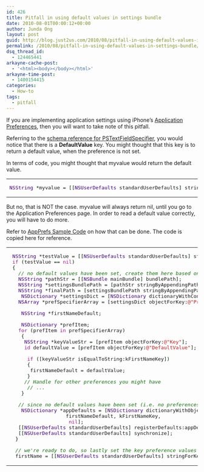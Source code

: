 ```yaml
---
id: 426
title: Pitfall in using default values in settings bundle
date: 2010-08-01T00:00:12+00:00
author: Junda Ong
layout: post
guid: http://blog.just2us.com/2010/08/pitfall-in-using-default-values-in-settings-bundle/
permalink: /2010/08/pitfall-in-using-default-values-in-settings-bundle/
dsq_thread_id:
  - 124465441
arkayne-cache-post:
  - '<html><body></body></html>'
arkayne-time-post:
  - 1400154415
categories:
  - How-to
tags:
  - pitfall
---
```

If you are implementing application settings using iPhone’s <a href="http://developer.apple.com/iphone/library/documentation/iphone/conceptual/iphoneosprogrammingguide/Preferences/Preferences.html" onclick="__gaTracker('send', 'event', 'outbound-article', 'http://developer.apple.com/iphone/library/documentation/iphone/conceptual/iphoneosprogrammingguide/Preferences/Preferences.html', 'Application Preferences');">Application Preferences</a>, then you will want to take note of this pitfall.

Referring to the <a href="http://developer.apple.com/iphone/library/documentation/PreferenceSettings/Conceptual/SettingsApplicationSchemaReference/Articles/PSTextFieldSpecifier.html#//apple_ref/doc/uid/TP40007011-SW1" onclick="__gaTracker('send', 'event', 'outbound-article', 'http://developer.apple.com/iphone/library/documentation/PreferenceSettings/Conceptual/SettingsApplicationSchemaReference/Articles/PSTextFieldSpecifier.html#//apple_ref/doc/uid/TP40007011-SW1', 'schema reference for PSTextFieldSpecifier');">schema reference for PSTextFieldSpecifier</a>, you would notice that there is a **DefaultValue** key. You might thought that this key is to return a default value, when the preference is not set.

In terms of code, you might thought that myvalue would return the default value.</p> 

<div class="wp_syntax">
  <table>
    <tr>
      <td class="code">
        <pre class="objc" style="font-family:monospace;"><span style="color: #400080;">NSString</span> <span style="color: #002200;">*</span>myvalue <span style="color: #002200;">=</span> <span style="color: #002200;">&#91;</span><span style="color: #002200;">&#91;</span><span style="color: #400080;">NSUserDefaults</span> standardUserDefaults<span style="color: #002200;">&#93;</span> stringForKey<span style="color: #002200;">:</span><span style="color: #bf1d1a;">@</span><span style="color: #bf1d1a;">"mykey"</span><span style="color: #002200;">&#93;</span></pre>
      </td>
    </tr>
  </table>
</div></p> 

But no, that is NOT the case. myvalue will always return nil, until you go to the Application Preferences page. In order to read a default value correctly, you will have to do more.

Refer to <a href="http://developer.apple.com/iphone/library/samplecode/AppPrefs/Introduction/Intro.html" onclick="__gaTracker('send', 'event', 'outbound-article', 'http://developer.apple.com/iphone/library/samplecode/AppPrefs/Introduction/Intro.html', 'AppPrefs Sample Code');">AppPrefs Sample Code</a> on how that can be done. The code is copied here for reference.

<div class="wp_syntax">
  <table>
    <tr>
      <td class="code">
        <pre class="objc" style="font-family:monospace;"> <span style="color: #400080;">NSString</span> <span style="color: #002200;">*</span>testValue <span style="color: #002200;">=</span> <span style="color: #002200;">&#91;</span><span style="color: #002200;">&#91;</span><span style="color: #400080;">NSUserDefaults</span> standardUserDefaults<span style="color: #002200;">&#93;</span> stringForKey<span style="color: #002200;">:</span>kFirstNameKey<span style="color: #002200;">&#93;</span>;
 <span style="color: #a61390;">if</span> <span style="color: #002200;">&#40;</span>testValue <span style="color: #002200;">==</span> <span style="color: #a61390;">nil</span><span style="color: #002200;">&#41;</span>
 <span style="color: #002200;">&#123;</span>
   <span style="color: #11740a; font-style: italic;">// no default values have been set, create them here based on what's in our Settings bundle info</span>
   <span style="color: #400080;">NSString</span> <span style="color: #002200;">*</span>pathStr <span style="color: #002200;">=</span> <span style="color: #002200;">&#91;</span><span style="color: #002200;">&#91;</span><span style="color: #400080;">NSBundle</span> mainBundle<span style="color: #002200;">&#93;</span> bundlePath<span style="color: #002200;">&#93;</span>;
   <span style="color: #400080;">NSString</span> <span style="color: #002200;">*</span>settingsBundlePath <span style="color: #002200;">=</span> <span style="color: #002200;">&#91;</span>pathStr stringByAppendingPathComponent<span style="color: #002200;">:</span><span style="color: #bf1d1a;">@</span><span style="color: #bf1d1a;">"Settings.bundle"</span><span style="color: #002200;">&#93;</span>;
   <span style="color: #400080;">NSString</span> <span style="color: #002200;">*</span>finalPath <span style="color: #002200;">=</span> <span style="color: #002200;">&#91;</span>settingsBundlePath stringByAppendingPathComponent<span style="color: #002200;">:</span><span style="color: #bf1d1a;">@</span><span style="color: #bf1d1a;">"Root.plist"</span><span style="color: #002200;">&#93;</span>;
    <span style="color: #400080;">NSDictionary</span> <span style="color: #002200;">*</span>settingsDict <span style="color: #002200;">=</span> <span style="color: #002200;">&#91;</span><span style="color: #400080;">NSDictionary</span> dictionaryWithContentsOfFile<span style="color: #002200;">:</span>finalPath<span style="color: #002200;">&#93;</span>;
   <span style="color: #400080;">NSArray</span> <span style="color: #002200;">*</span>prefSpecifierArray <span style="color: #002200;">=</span> <span style="color: #002200;">&#91;</span>settingsDict objectForKey<span style="color: #002200;">:</span><span style="color: #bf1d1a;">@</span><span style="color: #bf1d1a;">"PreferenceSpecifiers"</span><span style="color: #002200;">&#93;</span>;
&nbsp;
    <span style="color: #400080;">NSString</span> <span style="color: #002200;">*</span>firstNameDefault;
&nbsp;
    <span style="color: #400080;">NSDictionary</span> <span style="color: #002200;">*</span>prefItem;
   <span style="color: #a61390;">for</span> <span style="color: #002200;">&#40;</span>prefItem <span style="color: #a61390;">in</span> prefSpecifierArray<span style="color: #002200;">&#41;</span>
    <span style="color: #002200;">&#123;</span>
     <span style="color: #400080;">NSString</span> <span style="color: #002200;">*</span>keyValueStr <span style="color: #002200;">=</span> <span style="color: #002200;">&#91;</span>prefItem objectForKey<span style="color: #002200;">:</span><span style="color: #bf1d1a;">@</span><span style="color: #bf1d1a;">"Key"</span><span style="color: #002200;">&#93;</span>;
     <span style="color: #a61390;">id</span> defaultValue <span style="color: #002200;">=</span> <span style="color: #002200;">&#91;</span>prefItem objectForKey<span style="color: #002200;">:</span><span style="color: #bf1d1a;">@</span><span style="color: #bf1d1a;">"DefaultValue"</span><span style="color: #002200;">&#93;</span>;
&nbsp;
      <span style="color: #a61390;">if</span> <span style="color: #002200;">&#40;</span><span style="color: #002200;">&#91;</span>keyValueStr isEqualToString<span style="color: #002200;">:</span>kFirstNameKey<span style="color: #002200;">&#93;</span><span style="color: #002200;">&#41;</span>
      <span style="color: #002200;">&#123;</span>
       firstNameDefault <span style="color: #002200;">=</span> defaultValue;
      <span style="color: #002200;">&#125;</span>
     <span style="color: #11740a; font-style: italic;">// Handle for other preferences you might have</span>
      <span style="color: #11740a; font-style: italic;">// ...</span>
    <span style="color: #002200;">&#125;</span>
&nbsp;
   <span style="color: #11740a; font-style: italic;">// since no default values have been set (i.e. no preferences file created), create it here   </span>
    <span style="color: #400080;">NSDictionary</span> <span style="color: #002200;">*</span>appDefaults <span style="color: #002200;">=</span> <span style="color: #002200;">&#91;</span><span style="color: #400080;">NSDictionary</span> dictionaryWithObjectsAndKeys<span style="color: #002200;">:</span>
                   firstNameDefault, kFirstNameKey,
                    <span style="color: #a61390;">nil</span><span style="color: #002200;">&#93;</span>;
   <span style="color: #002200;">&#91;</span><span style="color: #002200;">&#91;</span><span style="color: #400080;">NSUserDefaults</span> standardUserDefaults<span style="color: #002200;">&#93;</span> registerDefaults<span style="color: #002200;">:</span>appDefaults<span style="color: #002200;">&#93;</span>;
   <span style="color: #002200;">&#91;</span><span style="color: #002200;">&#91;</span><span style="color: #400080;">NSUserDefaults</span> standardUserDefaults<span style="color: #002200;">&#93;</span> synchronize<span style="color: #002200;">&#93;</span>;
  <span style="color: #002200;">&#125;</span>
&nbsp;
  <span style="color: #11740a; font-style: italic;">// we're ready to do, so lastly set the key preference values</span>
  firstName <span style="color: #002200;">=</span> <span style="color: #002200;">&#91;</span><span style="color: #002200;">&#91;</span><span style="color: #400080;">NSUserDefaults</span> standardUserDefaults<span style="color: #002200;">&#93;</span> stringForKey<span style="color: #002200;">:</span>kFirstNameKey<span style="color: #002200;">&#93;</span>;</pre>
      </td>
    </tr>
  </table>
</div>

<div style="font-size:0px;height:0px;line-height:0px;margin:0;padding:0;clear:both">
</div>